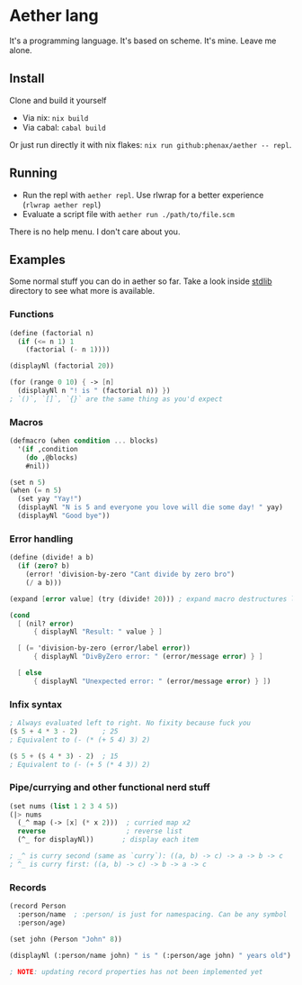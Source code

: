 # Aether lang
It's a programming language. It's based on scheme. It's mine. Leave me alone.


## Install
Clone and build it yourself
- Via nix: `nix build`
- Via cabal: `cabal build`

Or just run directly it with nix flakes: `nix run github:phenax/aether -- repl`.


## Running
- Run the repl with `aether repl`. Use rlwrap for a better experience (`rlwrap aether repl`)
- Evaluate a script file with `aether run ./path/to/file.scm`

There is no help menu. I don't care about you.



## Examples
Some normal stuff you can do in aether so far. 
Take a look inside [stdlib](./stdlib/) directory to see what more is available.

### Functions
```scheme
(define (factorial n)
  (if (<= n 1) 1
    (factorial (- n 1))))

(displayNl (factorial 20))

(for (range 0 10) { -> [n]
  (displayNl n "! is " (factorial n)) })
; `()`, `[]`, `{}` are the same thing as you'd expect
```

### Macros
```scheme
(defmacro (when condition ... blocks)
  '(if ,condition
    (do ,@blocks)
    #nil))

(set n 5)
(when (= n 5)
  (set yay "Yay!")
  (displayNl "N is 5 and everyone you love will die some day! " yay)
  (displayNl "Good bye"))
```

### Error handling
```scheme
(define (divide! a b)
  (if (zero? b)
    (error! 'division-by-zero "Cant divide by zero bro")
    (/ a b)))

(expand [error value] (try (divide! 20))) ; expand macro destructures list into symbols

(cond
  [ (nil? error)
      { displayNl "Result: " value } ]

  [ (= 'division-by-zero (error/label error))
      { displayNl "DivByZero error: " (error/message error) } ]

  [ else
      { displayNl "Unexpected error: " (error/message error) } ])
```

### Infix syntax
```scheme
; Always evaluated left to right. No fixity because fuck you
($ 5 + 4 * 3 - 2)      ; 25
; Equivalent to (- (* (+ 5 4) 3) 2)

($ 5 + ($ 4 * 3) - 2)  ; 15
; Equivalent to (- (+ 5 (* 4 3)) 2)
```

### Pipe/currying and other functional nerd stuff
```scheme
(set nums (list 1 2 3 4 5))
(|> nums
  (_^ map (-> [x] (* x 2)))  ; curried map x2
  reverse                    ; reverse list
  (^_ for displayNl))       ; display each item

; _^ is curry second (same as `curry`): ((a, b) -> c) -> a -> b -> c
; ^_ is curry first: ((a, b) -> c) -> b -> a -> c
```

### Records
```scheme
(record Person
  :person/name  ; :person/ is just for namespacing. Can be any symbol
  :person/age)

(set john (Person "John" 8))

(displayNl (:person/name john) " is " (:person/age john) " years old")

; NOTE: updating record properties has not been implemented yet
```

